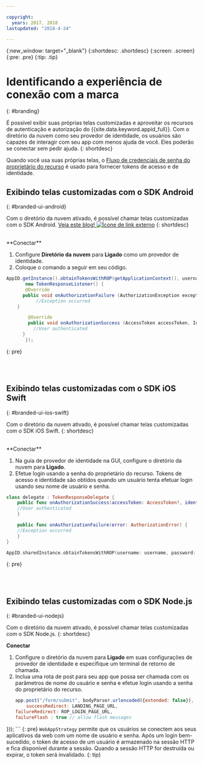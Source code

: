 ```yaml
---

copyright:
  years: 2017, 2018
lastupdated: "2018-4-24"

---
```


{:new_window: target="_blank"}
{:shortdesc: .shortdesc}
{:screen: .screen}
{:pre: .pre}
{:tip: .tip}

# Identificando a experiência de conexão com a marca 
{: #branding}

É possível exibir suas próprias telas customizadas e aproveitar os recursos de autenticação e autorização do {{site.data.keyword.appid_full}}. Com o diretório da nuvem como seu provedor de identidade, os usuários são capazes de interagir com seu app com menos ajuda de você. Eles poderão se conectar sem pedir ajuda.
{: shortdesc}

Quando você usa suas próprias telas, o [Fluxo de credenciais de senha do proprietário do recurso](https://oauthlib.readthedocs.io/en/stable/oauth2/grants/password.html) é usado para fornecer tokens de acesso e de identidade.


## Exibindo telas customizadas com o SDK Android
{: #branded-ui-android}

Com o diretório da nuvem ativado, é possível chamar telas customizadas com o SDK Android.  <a href="https://www.ibm.com/blogs/bluemix/2018/01/use-branded-ui-user-sign-app-id/" target="blank">Veja este blog! <img src="../../icons/launch-glyph.svg" alt="Ícone de link externo"></a>
{: shortdesc}

</br>
**Conectar**

1. Configure **Diretório da nuvem** para **Ligado** como um provedor de identidade.
2. Coloque o comando a seguir em seu código.
  ```java
  AppID.getInstance().obtainTokensWithROP(getApplicationContext(), username, password,
         new TokenResponseListener() {
         @Override
        public void onAuthorizationFailure (AuthorizationException exception) {
             //Exception occurred
      }

          @Override
          public void onAuthorizationSuccess (AccessToken accessToken, IdentityToken identityToken, RefreshToken refreshToken) {
            //User authenticated
        }
         });
  ```
  {: pre}

</br>
</br>

## Exibindo telas customizadas com o SDK iOS Swift
{: #branded-ui-ios-swift}

Com o diretório da nuvem ativado, é possível chamar telas customizadas com o SDK iOS Swift. 
{: shortdesc}

</br>
**Conectar**

1. Na guia de provedor de identidade na GUI, configure o diretório da nuvem para **Ligado**.
2. Efetue login usando a senha do proprietário do recurso. Tokens de acesso e identidade são obtidos quando um usuário tenta efetuar login usando seu nome de usuário e senha.
  ```swift
  class delegate : TokenResponseDelegate {
      public func onAuthorizationSuccess(accessToken: AccessToken?, identityToken: IdentityToken?, refreshToken: RefreshToken?, response:Response?) {
      //User authenticated
      }

      public func onAuthorizationFailure(error: AuthorizationError) {
      //Exception occurred
      }
  }

  AppID.sharedInstance.obtainTokensWithROP(username: username, password: password, delegate: delegate())
  ```
  {: pre}


</br>
</br>

## Exibindo telas customizadas com o SDK Node.js
{: #branded-ui-nodejs}

Com o diretório da nuvem ativado, é possível chamar telas customizadas com o SDK Node.js. 
{: shortdesc}

**Conectar**
1. Configure o diretório da nuvem para **Ligado** em suas configurações de provedor de identidade e especifique um terminal de retorno de chamada.
2. Inclua uma rota de post para seu app que possa ser chamada com os parâmetros de nome do usuário e senha e efetue login usando a senha do proprietário do recurso.
    ```javascript
    app.post("/form/submit", bodyParser.urlencoded({extended: false}), passport.authenticate(WebAppStrategy.STRATEGY_NAME, {
    	successRedirect: LANDING_PAGE_URL,
  	failureRedirect: ROP_LOGIN_PAGE_URL,
  	failureFlash : true // allow flash messages
  }));
    ```
    {: pre}
    `WebAppStrategy` permite que os usuários se conectem aos seus aplicativos da web com um nome de usuário e senha. Após um login bem-sucedido, o token de acesso de um usuário é armazenado na sessão HTTP e fica disponível durante a sessão. Quando a sessão HTTP for destruída ou expirar, o token será invalidado.
    {: tip}

